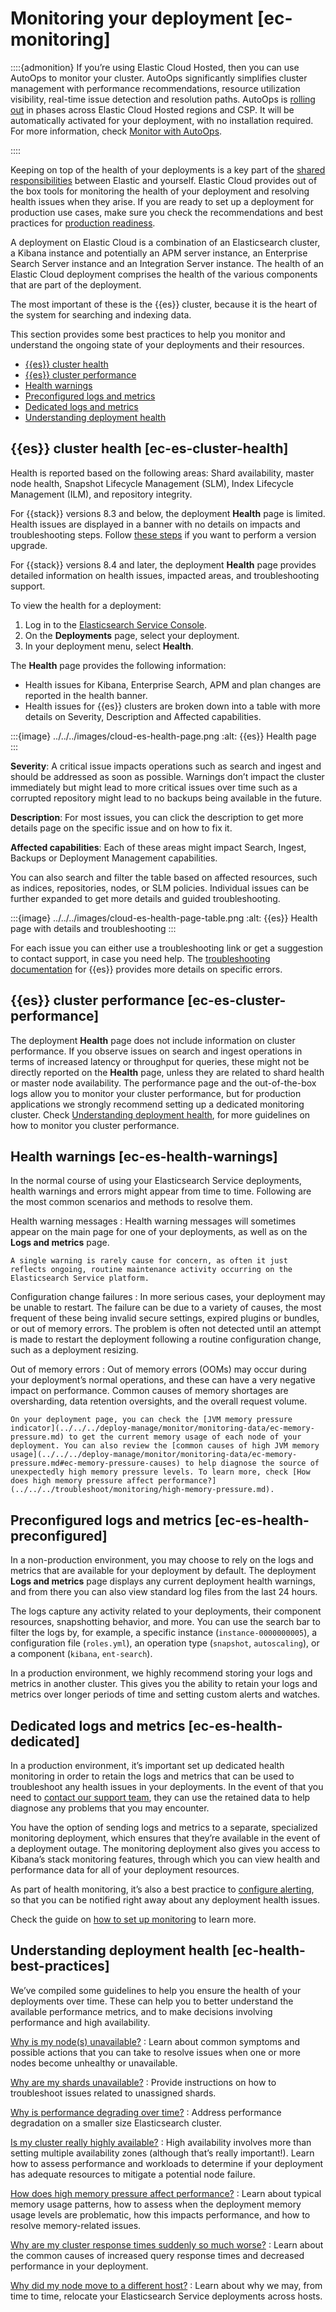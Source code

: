 # Monitoring your deployment [ec-monitoring]

::::{admonition}
If you’re using Elastic Cloud Hosted, then you can use AutoOps to monitor your cluster. AutoOps significantly simplifies cluster management with performance recommendations, resource utilization visibility, real-time issue detection and resolution paths. AutoOps is [rolling out](../../../deploy-manage/monitor/autoops/ec-autoops-regions.md) in phases across Elastic Cloud Hosted regions and CSP. It will be automatically activated for your deployment, with no installation required. For more information, check [Monitor with AutoOps](../../../deploy-manage/monitor/autoops.md).

::::


Keeping on top of the health of your deployments is a key part of the [shared responsibilities](https://www.elastic.co/cloud/shared-responsibility) between Elastic and yourself. Elastic Cloud provides out of the box tools for monitoring the health of your deployment and resolving health issues when they arise. If you are ready to set up a deployment for production use cases, make sure you check the recommendations and best practices for [production readiness](../../../deploy-manage/production-guidance/plan-for-production-elastic-cloud.md).

A deployment on Elastic Cloud is a combination of an Elasticsearch cluster, a Kibana instance and potentially an APM server instance, an Enterprise Search Server instance and an Integration Server instance. The health of an Elastic Cloud deployment comprises the health of the various components that are part of the deployment.

The most important of these is the {{es}} cluster, because it is the heart of the system for searching and indexing data.

This section provides some best practices to help you monitor and understand the ongoing state of your deployments and their resources.

* [{{es}} cluster health](../../../deploy-manage/monitor/stack-monitoring.md#ec-es-cluster-health)
* [{{es}} cluster performance](../../../deploy-manage/monitor/stack-monitoring.md#ec-es-cluster-performance)
* [Health warnings](../../../deploy-manage/monitor/stack-monitoring.md#ec-es-health-warnings)
* [Preconfigured logs and metrics](../../../deploy-manage/monitor/stack-monitoring.md#ec-es-health-preconfigured)
* [Dedicated logs and metrics](../../../deploy-manage/monitor/stack-monitoring.md#ec-es-health-dedicated)
* [Understanding deployment health](../../../deploy-manage/monitor/stack-monitoring.md#ec-health-best-practices)


## {{es}} cluster health [ec-es-cluster-health]

Health is reported based on the following areas: Shard availability, master node health, Snapshot Lifecycle Management (SLM), Index Lifecycle Management (ILM), and repository integrity.

For {{stack}} versions 8.3 and below, the deployment **Health** page is limited. Health issues are displayed in a banner with no details on impacts and troubleshooting steps. Follow [these steps](../../../deploy-manage/upgrade/deployment-or-cluster.md) if you want to perform a version upgrade.

For {{stack}} versions 8.4 and later, the deployment **Health** page provides detailed information on health issues, impacted areas, and troubleshooting support.

To view the health for a deployment:

1. Log in to the [Elasticsearch Service Console](https://cloud.elastic.co?page=docs&placement=docs-body).
2. On the **Deployments** page, select your deployment.
3. In your deployment menu, select **Health**.

The **Health** page provides the following information:

* Health issues for Kibana, Enterprise Search, APM and plan changes are reported in the health banner.
* Health issues for {{es}} clusters are broken down into a table with more details on Severity, Description and Affected capabilities.

:::{image} ../../../images/cloud-es-health-page.png
:alt: {{es}} Health page
:::

**Severity**: A critical issue impacts operations such as search and ingest and should be addressed as soon as possible. Warnings don’t impact the cluster immediately but might lead to more critical issues over time such as a corrupted repository might lead to no backups being available in the future.

**Description**: For most issues, you can click the description to get more details page on the specific issue and on how to fix it.

**Affected capabilities**: Each of these areas might impact Search, Ingest, Backups or Deployment Management capabilities.

You can also search and filter the table based on affected resources, such as indices, repositories, nodes, or SLM policies. Individual issues can be further expanded to get more details and guided troubleshooting.

:::{image} ../../../images/cloud-es-health-page-table.png
:alt: {{es}} Health page with details and troubleshooting
:::

For each issue you can either use a troubleshooting link or get a suggestion to contact support, in case you need help. The [troubleshooting documentation](../../../troubleshoot/elasticsearch/elasticsearch-reference.md) for {{es}} provides more details on specific errors.


## {{es}} cluster performance [ec-es-cluster-performance]

The deployment **Health** page does not include information on cluster performance. If you observe issues on search and ingest operations in terms of increased latency or throughput for queries, these might not be directly reported on the **Health** page, unless they are related to shard health or master node availability. The performance page and the out-of-the-box logs allow you to monitor your cluster performance, but for production applications we strongly recommend setting up a dedicated monitoring cluster. Check [Understanding deployment health](../../../deploy-manage/monitor/stack-monitoring.md#ec-health-best-practices), for more guidelines on how to monitor you cluster performance.


## Health warnings [ec-es-health-warnings]

In the normal course of using your Elasticsearch Service deployments, health warnings and errors might appear from time to time. Following are the most common scenarios and methods to resolve them.

Health warning messages
:   Health warning messages will sometimes appear on the main page for one of your deployments, as well as on the **Logs and metrics** page.

    A single warning is rarely cause for concern, as often it just reflects ongoing, routine maintenance activity occurring on the Elasticsearch Service platform.


Configuration change failures
:   In more serious cases, your deployment may be unable to restart. The failure can be due to a variety of causes, the most frequent of these being invalid secure settings, expired plugins or bundles, or out of memory errors. The problem is often not detected until an attempt is made to restart the deployment following a routine configuration change, such as a deployment resizing.

Out of memory errors
:   Out of memory errors (OOMs) may occur during your deployment’s normal operations, and these can have a very negative impact on performance. Common causes of memory shortages are oversharding, data retention oversights, and the overall request volume.

    On your deployment page, you can check the [JVM memory pressure indicator](../../../deploy-manage/monitor/monitoring-data/ec-memory-pressure.md) to get the current memory usage of each node of your deployment. You can also review the [common causes of high JVM memory usage](../../../deploy-manage/monitor/monitoring-data/ec-memory-pressure.md#ec-memory-pressure-causes) to help diagnose the source of unexpectedly high memory pressure levels. To learn more, check [How does high memory pressure affect performance?](../../../troubleshoot/monitoring/high-memory-pressure.md).



## Preconfigured logs and metrics [ec-es-health-preconfigured]

In a non-production environment, you may choose to rely on the logs and metrics that are available for your deployment by default. The deployment **Logs and metrics** page displays any current deployment health warnings, and from there you can also view standard log files from the last 24 hours.

The logs capture any activity related to your deployments, their component resources, snapshotting behavior, and more. You can use the search bar to filter the logs by, for example, a specific instance (`instance-0000000005`), a configuration file (`roles.yml`), an operation type (`snapshot`, `autoscaling`), or a component (`kibana`, `ent-search`).

In a production environment, we highly recommend storing your logs and metrics in another cluster. This gives you the ability to retain your logs and metrics over longer periods of time and setting custom alerts and watches.


## Dedicated logs and metrics [ec-es-health-dedicated]

In a production environment, it’s important set up dedicated health monitoring in order to retain the logs and metrics that can be used to troubleshoot any health issues in your deployments. In the event of that you need to [contact our support team](../../../troubleshoot/troubleshoot/cloud.md), they can use the retained data to help diagnose any problems that you may encounter.

You have the option of sending logs and metrics to a separate, specialized monitoring deployment, which ensures that they’re available in the event of a deployment outage. The monitoring deployment also gives you access to Kibana’s stack monitoring features, through which you can view health and performance data for all of your deployment resources.

As part of health monitoring, it’s also a best practice to [configure alerting](../../../deploy-manage/monitor/monitoring-data/configure-stack-monitoring-alerts.md), so that you can be notified right away about any deployment health issues.

Check the guide on [how to set up monitoring](../../../deploy-manage/monitor/stack-monitoring/stack-monitoring-on-elastic-cloud-deployments.md) to learn more.


## Understanding deployment health [ec-health-best-practices]

We’ve compiled some guidelines to help you ensure the health of your deployments over time. These can help you to better understand the available performance metrics, and to make decisions involving performance and high availability.

[Why is my node(s) unavailable?](../../../troubleshoot/monitoring/unavailable-nodes.md)
:   Learn about common symptoms and possible actions that you can take to resolve issues when one or more nodes become unhealthy or unavailable.

[Why are my shards unavailable?](../../../troubleshoot/monitoring/unavailable-shards.md)
:   Provide instructions on how to troubleshoot issues related to unassigned shards.

[Why is performance degrading over time?](../../../troubleshoot/monitoring/performance.md)
:   Address performance degradation on a smaller size Elasticsearch cluster.

[Is my cluster really highly available?](../../../troubleshoot/monitoring/high-availability.md)
:   High availability involves more than setting multiple availability zones (although that’s really important!). Learn how to assess performance and workloads to determine if your deployment has adequate resources to mitigate a potential node failure.

[How does high memory pressure affect performance?](../../../troubleshoot/monitoring/high-memory-pressure.md)
:   Learn about typical memory usage patterns, how to assess when the deployment memory usage levels are problematic, how this impacts performance, and how to resolve memory-related issues.

[Why are my cluster response times suddenly so much worse?](../../../troubleshoot/monitoring/cluster-response-time.md)
:   Learn about the common causes of increased query response times and decreased performance in your deployment.

[Why did my node move to a different host?](../../../troubleshoot/monitoring/node-moves-outages.md)
:   Learn about why we may, from time to time, relocate your Elasticsearch Service deployments across hosts.

